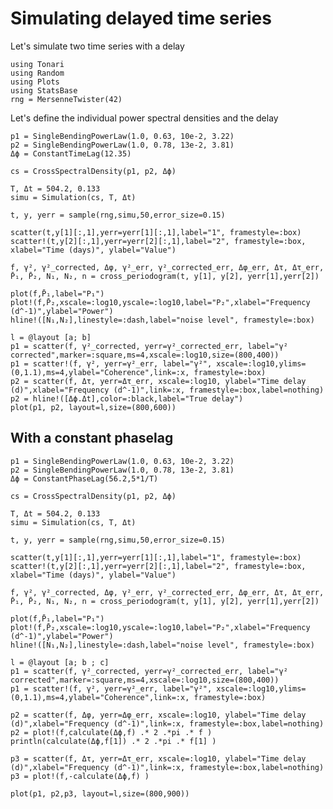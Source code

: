 # Simulating delayed time series

Let's simulate two time series with a delay 

```@example simulation_delay
using Tonari
using Random
using Plots
using StatsBase
rng = MersenneTwister(42)
```

Let's define the individual power spectral densities and the delay

```@example simulation_delay
p1 = SingleBendingPowerLaw(1.0, 0.63, 10e-2, 3.22)
p2 = SingleBendingPowerLaw(1.0, 0.78, 13e-2, 3.81)
Δϕ = ConstantTimeLag(12.35)

cs = CrossSpectralDensity(p1, p2, Δϕ)
```

```@example simulation_delay
T, Δt = 504.2, 0.133
simu = Simulation(cs, T, Δt)
```

```@example simulation_delay
t, y, yerr = sample(rng,simu,50,error_size=0.15)
```

```@example simulation_delay
scatter(t,y[1][:,1],yerr=yerr[1][:,1],label="1", framestyle=:box)
scatter!(t,y[2][:,1],yerr=yerr[2][:,1],label="2", framestyle=:box, xlabel="Time (days)", ylabel="Value")
```

```@example simulation_delay
f, γ², γ²_corrected, Δφ, γ²_err, γ²_corrected_err, Δφ_err, Δτ, Δτ_err, P̄₁, P̄₂, N₁, N₂, n = cross_periodogram(t, y[1], y[2], yerr[1],yerr[2])
```

```@example simulation_delay
plot(f,P̄₁,label="P₁")
plot!(f,P̄₂,xscale=:log10,yscale=:log10,label="P₂",xlabel="Frequency (d^-1)",ylabel="Power")
hline!([N₁,N₂],linestyle=:dash,label="noise level", framestyle=:box)
```


```@example simulation_delay
l = @layout [a; b]
p1 = scatter(f, γ²_corrected, yerr=γ²_corrected_err, label="γ² corrected",marker=:square,ms=4,xscale=:log10,size=(800,400))
p1 = scatter!(f, γ², yerr=γ²_err, label="γ²", xscale=:log10,ylims=(0,1.1),ms=4,ylabel="Coherence",link=:x, framestyle=:box)
p2 = scatter(f, Δτ, yerr=Δτ_err, xscale=:log10, ylabel="Time delay (d)",xlabel="Frequency (d^-1)",link=:x, framestyle=:box,label=nothing)
p2 = hline!([Δϕ.Δt],color=:black,label="True delay")
plot(p1, p2, layout=l,size=(800,600))
```


## With a constant phaselag

```@example simulation_delay
p1 = SingleBendingPowerLaw(1.0, 0.63, 10e-2, 3.22)
p2 = SingleBendingPowerLaw(1.0, 0.78, 13e-2, 3.81)
Δϕ = ConstantPhaseLag(56.2,5*1/T)

cs = CrossSpectralDensity(p1, p2, Δϕ)
```

```@example simulation_delay
T, Δt = 504.2, 0.133
simu = Simulation(cs, T, Δt)
```

```@example simulation_delay
t, y, yerr = sample(rng,simu,50,error_size=0.15)
```

```@example simulation_delay
scatter(t,y[1][:,1],yerr=yerr[1][:,1],label="1", framestyle=:box)
scatter!(t,y[2][:,1],yerr=yerr[2][:,1],label="2", framestyle=:box, xlabel="Time (days)", ylabel="Value")
```

```@example simulation_delay
f, γ², γ²_corrected, Δφ, γ²_err, γ²_corrected_err, Δφ_err, Δτ, Δτ_err, P̄₁, P̄₂, N₁, N₂, n = cross_periodogram(t, y[1], y[2], yerr[1],yerr[2])
```

```@example simulation_delay
plot(f,P̄₁,label="P₁")
plot!(f,P̄₂,xscale=:log10,yscale=:log10,label="P₂",xlabel="Frequency (d^-1)",ylabel="Power")
hline!([N₁,N₂],linestyle=:dash,label="noise level", framestyle=:box)
```


```@example simulation_delay
l = @layout [a; b ; c]
p1 = scatter(f, γ²_corrected, yerr=γ²_corrected_err, label="γ² corrected",marker=:square,ms=4,xscale=:log10,size=(800,400))
p1 = scatter!(f, γ², yerr=γ²_err, label="γ²", xscale=:log10,ylims=(0,1.1),ms=4,ylabel="Coherence",link=:x, framestyle=:box)

p2 = scatter(f, Δφ, yerr=Δφ_err, xscale=:log10, ylabel="Time delay (d)",xlabel="Frequency (d^-1)",link=:x, framestyle=:box,label=nothing)
p2 = plot!(f,calculate(Δϕ,f) .* 2 .*pi .* f )
println(calculate(Δϕ,f[1]) .* 2 .*pi .* f[1] )

p3 = scatter(f, Δτ, yerr=Δτ_err, xscale=:log10, ylabel="Time delay (d)",xlabel="Frequency (d^-1)",link=:x, framestyle=:box,label=nothing)
p3 = plot!(f,-calculate(Δϕ,f) )

plot(p1, p2,p3, layout=l,size=(800,900))
```